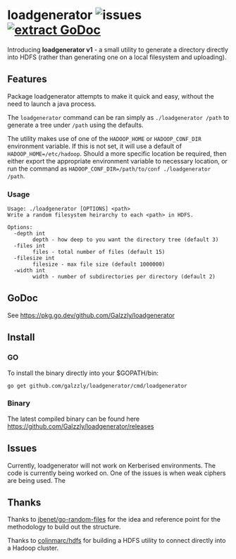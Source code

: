 # loadgenerator ![issues](https://img.shields.io/github/issues/Galzzly/loadgenerator?style=plastic) [![extract GoDoc](https://img.shields.io/badge/reference-godoc-blue.svg?logo=go&style=plastic)](https://pkg.go.dev/github.com/Galzzly/loadgenerator)

Introducing **loadgenerator v1** - a small utility to generate a directory directly into HDFS (rather than generating one on a local filesystem and uploading).

## Features

Package loadgenerator attempts to make it quick and easy, without the need to launch a java process.

The `loadgenerator` command can be ran simply as `./loadgenerator /path` to generate a tree under `/path` using the defaults.

The utility makes use of one of the `HADOOP_HOME` or `HADOOP_CONF_DIR` environment variable. If this is not set, it will use a default of `HADOOP_HOME=/etc/hadoop`. Should a more specific location be required, then either export the appropriate environment variable to necessary location, or run the command as `HADOOP_CONF_DIR=/path/to/conf ./loadgenerator /path`.

### Usage
```
Usage: ./loadgenerator [OPTIONS] <path>
Write a random filesystem heirarchy to each <path> in HDFS.

Options:
  -depth int
    	depth - how deep to you want the directory tree (default 3)
  -files int
    	files - total number of files (default 15)
  -filesize int
    	filesize - max file size (default 1000000)
  -width int
    	width - number of subdirectories per directory (default 2)
```

## GoDoc

See <https://pkg.go.dev/github.com/Galzzly/loadgenerator>

## Install

### GO

To install the binary directly into your \$GOPATH/bin:

```
go get github.com/galzzly/loadgenerator/cmd/loadgenerator
```
### Binary

The latest compiled binary can be found here <https://github.com/Galzzly/loadgenerator/releases>

## Issues

Currently, loadgenerator will not work on Kerberised environments. The code is currently being worked on. One of the issues is when weak ciphers are being used. The

## Thanks

Thanks to <a href="https://github.com/jbenet/go-random-files">jbenet/go-random-files</a> for the idea and reference point for the methodology to build out the structure.

Thanks to <a href="https://github.com/colinmarc/hdfs">colinmarc/hdfs</a> for building a HDFS utility to connect directly into a Hadoop cluster. 